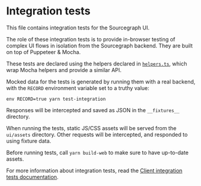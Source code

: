 # Integration tests

This file contains integration tests for the Sourcegraph UI.

The role of these integration tests is to provide in-browser testing of complex UI flows in isolation from the Sourcegraph backend. They are built on top of Puppeteer & Mocha.

These tests are declared using the helpers declared in [`helpers.ts`](./helpers.ts), which wrap Mocha helpers and provide a similar API.

Mocked data for the tests is generated by running them with a real backend, with the `RECORD` environment variable set to a truthy value:

```
env RECORD=true yarn test-integration
```

Responses will be intercepted and saved as JSON in the `__fixtures__` directory.

When running the tests, static JS/CSS assets will be served from the `ui/assets` directory. Other requests will be intercepted, and responded to using fixture data.

Before running tests, call `yarn build-web` to make sure to have up-to-date assets.

For more information about integration tests, read the [Client integration tests documentation](https://docs.sourcegraph.com/dev/testing#client-integration-tests).
